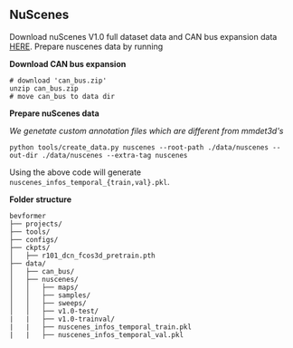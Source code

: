 

## NuScenes
Download nuScenes V1.0 full dataset data  and CAN bus expansion data [HERE](https://www.nuscenes.org/download). Prepare nuscenes data by running


**Download CAN bus expansion**
```
# download 'can_bus.zip'
unzip can_bus.zip 
# move can_bus to data dir
```

**Prepare nuScenes data**

*We genetate custom annotation files which are different from mmdet3d's*
```
python tools/create_data.py nuscenes --root-path ./data/nuscenes --out-dir ./data/nuscenes --extra-tag nuscenes
```

Using the above code will generate `nuscenes_infos_temporal_{train,val}.pkl`.

**Folder structure**
```
bevformer
├── projects/
├── tools/
├── configs/
├── ckpts/
│   ├── r101_dcn_fcos3d_pretrain.pth
├── data/
│   ├── can_bus/
│   ├── nuscenes/
│   │   ├── maps/
│   │   ├── samples/
│   │   ├── sweeps/
│   │   ├── v1.0-test/
|   |   ├── v1.0-trainval/
|   |   ├── nuscenes_infos_temporal_train.pkl
|   |   ├── nuscenes_infos_temporal_val.pkl
```
